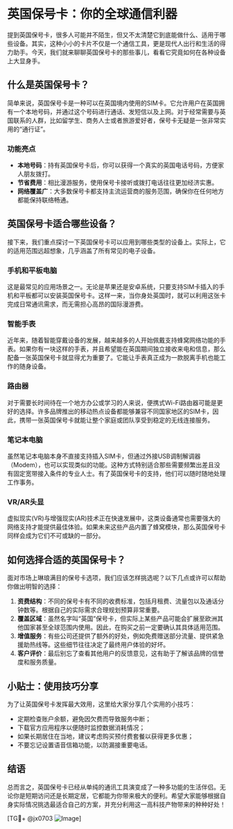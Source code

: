 # 英国保号卡：你的全球通信利器

提到英国保号卡，很多人可能并不陌生，但又不太清楚它到底能做什么、适用于哪些设备。其实，这种小小的卡片不仅是一个通信工具，更是现代人出行和生活的得力助手。今天，我们就来聊聊英国保号卡的那些事儿，看看它究竟如何在各种设备上大显身手。

## 什么是英国保号卡？

简单来说，英国保号卡是一种可以在英国境内使用的SIM卡。它允许用户在英国拥有一个本地号码，并通过这个号码进行通话、发短信以及上网。对于经常需要与英国联系的人群，比如留学生、商务人士或者旅游爱好者，保号卡无疑是一张非常实用的“通行证”。

### 功能亮点

- **本地号码**：持有英国保号卡后，你可以获得一个真实的英国电话号码，方便家人朋友拨打。
- **节省费用**：相比漫游服务，使用保号卡接听或拨打电话往往更加经济实惠。
- **网络覆盖广**：大多数保号卡都支持主流运营商的服务范围，确保你在任何地方都能保持联络畅通。

## 英国保号卡适合哪些设备？

接下来，我们重点探讨一下英国保号卡可以应用到哪些类型的设备上。实际上，它的适用范围远超想象，几乎涵盖了所有常见的电子设备。

### 手机和平板电脑

这是最常见的应用场景之一。无论是苹果还是安卓系统，只要支持SIM卡插入的手机和平板都可以安装英国保号卡。这样一来，当你身处英国时，就可以利用这张卡完成日常通讯需求，而无需担心高昂的国际漫游费。

### 智能手表

近年来，随着智能穿戴设备的发展，越来越多的人开始佩戴支持蜂窝网络功能的手表。如果你有一块这样的手表，并且希望能在英国期间独立接收来电和信息，那么配备一张英国保号卡就显得尤为重要了。它能让手表真正成为一款脱离手机也能工作的随身设备。

### 路由器

对于需要长时间待在一个地方办公或学习的人来说，便携式Wi-Fi路由器可能是更好的选择。许多品牌推出的移动热点设备都能够兼容不同国家地区的SIM卡，因此，携带一张英国保号卡就能让整个家庭或团队享受到稳定的无线连接服务。

### 笔记本电脑

虽然笔记本电脑本身不直接支持插入SIM卡，但通过外接USB调制解调器（Modem），也可以实现类似的功能。这种方式特别适合那些需要频繁出差且没有固定宽带接入条件的专业人士。有了英国保号卡的支持，他们可以随时随地处理工作事务。

### VR/AR头显

虚拟现实(VR)与增强现实(AR)技术正在快速发展中，这类设备通常也需要强大的网络支持才能提供最佳体验。如果未来这些产品内置了蜂窝模块，那么英国保号卡同样会成为它们不可或缺的一部分。

## 如何选择合适的英国保号卡？

面对市场上琳琅满目的保号卡选项，我们应该怎样挑选呢？以下几点或许可以帮助你做出明智的选择：

1. **资费结构**：不同的保号卡有不同的收费标准，包括月租费、流量包以及通话分钟数等。根据自己的实际需求合理规划预算非常重要。
2. **覆盖区域**：虽然名字叫“英国”保号卡，但实际上某些产品可能会扩展至欧洲其他国家甚至全球范围内使用。因此，在购买之前一定要确认其具体适用范围。
3. **增值服务**：有些公司还提供了额外的好处，例如免费赠送部分流量、提供紧急援助热线等。这些细节往往决定了最终用户体验的好坏。
4. **客户评价**：最后别忘了查看其他用户的反馈意见，这有助于了解该品牌的信誉度和服务质量。

## 小贴士：使用技巧分享

为了让英国保号卡发挥最大效用，这里给大家分享几个实用的小技巧：

- 定期检查账户余额，避免因欠费而导致服务中断；
- 下载官方应用程序以便随时监控数据消耗情况；
- 如果长期居住在当地，建议考虑购买预付费套餐以获得更多优惠；
- 不要忘记设置语音信箱功能，以防漏接重要电话。

## 结语

总而言之，英国保号卡已经从单纯的通讯工具演变成了一种多功能的生活伴侣。无论你是短期访问还是长期定居，它都能为你带来极大的便利。希望大家能够根据自身实际情况挑选最适合自己的方案，并充分利用这一高科技产物带来的种种好处！

[TG💪+ @jx0703 ![Image](https://github.com/user-attachments/assets/dbca1d08-cadb-493c-b0ec-ad6f7a83f270)]